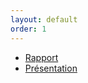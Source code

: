 ```yaml
---
layout: default
order: 1
---
```




- [Rapport](/besoin/documentation/) 
- [Présentation](/besoin/documentation/presentation.html#/) 